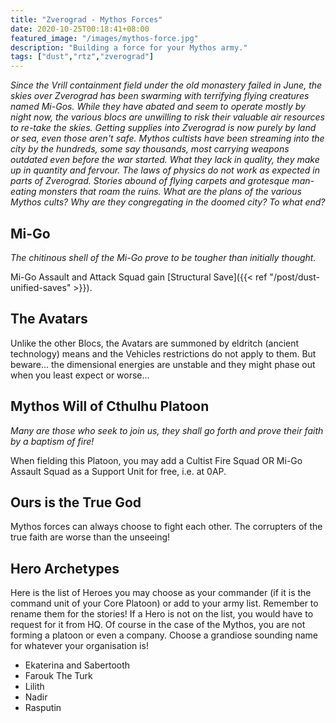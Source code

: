 ```yaml
---
title: "Zverograd - Mythos Forces"
date: 2020-10-25T00:18:41+08:00
featured_image: "/images/mythos-force.jpg"
description: "Building a force for your Mythos army."
tags: ["dust","rtz","zverograd"]
---
```

*Since the Vrill containment field under the old monastery failed in June, the skies over Zverograd has been swarming with terrifying flying creatures named Mi-Gos. While they have abated and seem to operate mostly by night now, the various blocs are unwilling to risk their valuable air resources to re-take the skies. Getting supplies into Zverograd is now purely by land or sea, even those aren't safe. Mythos cultists have been streaming into the city by the hundreds, some say thousands, most carrying weapons outdated even before the war started. What they lack in quality, they make up in quantity and fervour. The laws of physics do not work as expected in parts of Zverograd. Stories abound of flying carpets and grotesque man-eating monsters that roam the ruins. What are the plans of the various Mythos cults? Why are they congregating in the doomed city? To what end?*

## Mi-Go
*The chitinous shell of the Mi-Go prove to be tougher than initially thought.*

Mi-Go Assault and Attack Squad gain [Structural Save]({{< ref "/post/dust-unified-saves" >}}).

## The Avatars
Unlike the other Blocs, the Avatars are summoned by eldritch (ancient technology) means and the Vehicles restrictions do not apply to them. But beware... the dimensional energies are unstable and they might phase out when you least expect or worse...

## Mythos Will of Cthulhu Platoon
*Many are those who seek to join us, they shall go forth and prove their faith by a baptism of fire!*

When fielding this Platoon, you may add a Cultist Fire Squad OR Mi-Go Assault Squad as a Support Unit for free, i.e. at 0AP.

## Ours is the True God
Mythos forces can always choose to fight each other. The corrupters of the true faith are worse than the unseeing!

## Hero Archetypes
Here is the list of Heroes you may choose as your commander (if it is the command unit of your Core Platoon) or add to your army list. Remember to rename them for the stories! If a Hero is not on the list, you would have to request for it from HQ. Of course in the case of the Mythos, you are not forming a platoon or even a company. Choose a grandiose sounding name for whatever your organisation is!

- Ekaterina and Sabertooth
- Farouk The Turk
- Lilith
- Nadir
- Rasputin

